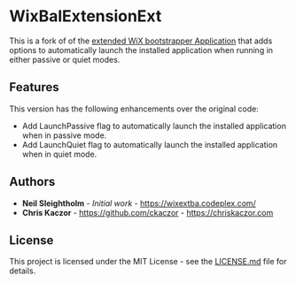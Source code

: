 # WixBalExtensionExt    

This is a fork of of the [extended WiX bootstrapper Application](https://wixextba.codeplex.com/) that adds options to automatically launch the installed application when running in either passive or quiet modes.

## Features

This version has the following enhancements over the original code:

* Add LaunchPassive flag to automatically launch the installed application when in passive mode.
* Add LaunchQuiet flag to automatically launch the installed application when in quiet mode.

## Authors

* **Neil Sleightholm** - *Initial work* - https://wixextba.codeplex.com/
* **Chris Kaczor** - https://github.com/ckaczor - https://chriskaczor.com

## License

This project is licensed under the MIT License - see the [LICENSE.md](LICENSE.md) file for details.
